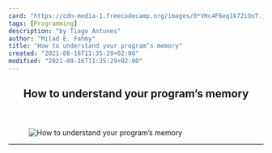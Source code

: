 ```yaml
---
card: "https://cdn-media-1.freecodecamp.org/images/0*VHc4F6eq1k7ZiOnT.jpg"
tags: [Programming]
description: "by Tiago Antunes"
author: "Milad E. Fahmy"
title: "How to understand your program’s memory"
created: "2021-08-16T11:35:29+02:00"
modified: "2021-08-16T11:35:29+02:00"
---
```

<div class="site-wrapper">
<main id="site-main" class="site-main outer">
<div class="inner">
<article class="post-full post tag-programming tag-software tag-software-development tag-computer-science tag-technology ">
<header class="post-full-header">
<h1 class="post-full-title">How to understand your program’s memory</h1>
</header>
<figure class="post-full-image">
<picture>
<source media="(max-width: 700px)" sizes="1px" srcset="data:image/gif;base64,R0lGODlhAQABAIAAAAAAAP///yH5BAEAAAAALAAAAAABAAEAAAIBRAA7 1w">
<source media="(min-width: 701px)" sizes="(max-width: 800px) 400px,
(max-width: 1170px) 700px,
1400px" srcset="https://cdn-media-1.freecodecamp.org/images/0*VHc4F6eq1k7ZiOnT.jpg 300w,
https://cdn-media-1.freecodecamp.org/images/0*VHc4F6eq1k7ZiOnT.jpg 600w,
https://cdn-media-1.freecodecamp.org/images/0*VHc4F6eq1k7ZiOnT.jpg 1000w,
https://cdn-media-1.freecodecamp.org/images/0*VHc4F6eq1k7ZiOnT.jpg 2000w">
<img onerror="this.style.display='none'" src="https://cdn-media-1.freecodecamp.org/images/0*VHc4F6eq1k7ZiOnT.jpg" alt="How to understand your program’s memory">
</picture>
</figure>
<section class="post-full-content">
<div class="post-content medium-migrated-article">
</div>
<hr>
</section>
</article>
</div>
</main>
</div>
<!-- Google Tag Manager (noscript) -->
<!-- End Google Tag Manager (noscript) -->
